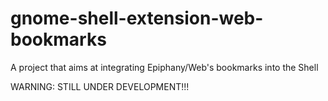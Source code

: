 gnome-shell-extension-web-bookmarks
===================================

A project that aims at integrating Epiphany/Web&#39;s bookmarks into the Shell

WARNING: STILL UNDER DEVELOPMENT!!!

